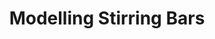 ---
layout: product
title: "Modelling Stirring Bars"
price: "600" 
desc: "Metalni štapići"
img_path: "/assets/img/AK8207.webp"
brand: "AK"
available: false
special_offer: false
new: false
soon: false
cat: "070000"
subcat: "070200"
subsubcat: "070205"
sifra: "AK8207"
popular: false
---